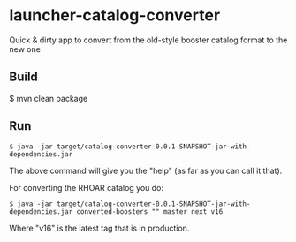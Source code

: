 # launcher-catalog-converter
Quick &amp; dirty app to convert from the old-style booster catalog format to the new one

## Build

   $ mvn clean package
   
## Run

    $ java -jar target/catalog-converter-0.0.1-SNAPSHOT-jar-with-dependencies.jar
   
The above command will give you the "help" (as far as you can call it that).

For converting the RHOAR catalog you do:

    $ java -jar target/catalog-converter-0.0.1-SNAPSHOT-jar-with-dependencies.jar converted-boosters "" master next v16
   
Where "v16" is the latest tag that is in production.

